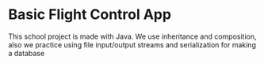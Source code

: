 # Basic Flight Control App
 This school project is made with Java. We use inheritance and composition, also we practice using file input/output streams and serialization for making a database
